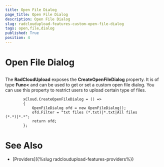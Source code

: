 ```yaml
---
title: Open File Dialog
page_title: Open File Dialog
description: Open File Dialog
slug: radcloudupload-features-custom-open-file-dialog
tags: open,file,dialog
published: True
position: 4
---
```


# Open File Dialog





## 

The __RadCloudUpload__ exposes the __CreateOpenFileDialog__ property. It is of type __Func<__ and can be used to get or set a custom open file dialog. You can use this property to restrict users to upload certain type of files.
        

	
            xCloud.CreateOpenFileDialog = () =>
            {
                OpenFileDialog ofd = new OpenFileDialog();
                ofd.Filter = "txt files (*.txt)|*.txt|All files (*.*)|*.*";
                return ofd;
            };



# See Also

 * [Providers]({%slug radcloudupload-features-providers%})
